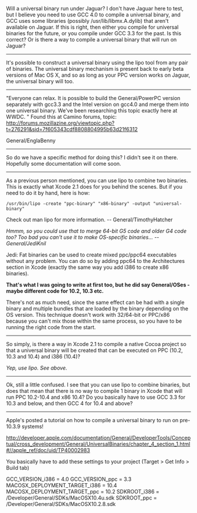 

Will a universal binary run under Jaguar? I don't have Jaguar here to test, but I believe you need to use GCC 4.0 to compile a universal binary, and GCC uses some libraries (possibly /usr/lib/libmx.A.dylib) that aren't available on Jaguar. If this is right, then either you compile for universal binaries for the future, or you compile under GCC 3.3 for the past. Is this correct? Or is there a way to compile a universal binary that will run on Jaguar?

----

It's possible to construct a universal binary using the     lipo tool from any pair of binaries. The universal binary mechanism is present back to early beta versions of Mac OS X, and so as long as your PPC version works on Jaguar, the universal binary will too.

----
"Everyone can relax. It is possible to build the General/PowerPC version separately with gcc3.3 and the Intel version on gcc4.0 and merge them into one universal binary. We've been researching this topic exactly here at WWDC. "
Found this at Camino forums, topic:
 http://forums.mozillazine.org/viewtopic.php?t=276291&sid=7f605343cdf8808804995b63d21f6312

General/EnglaBenny

----

So do we have a specific method for doing this? I didn't see it on there. Hopefully some documentation will come soon.

----

As a previous person mentioned, you can use     lipo to combine two binaries. This is exactly what Xcode 2.1 does for you behind the scenes. But if you need to do it by hand, here is how:

    /usr/bin/lipo -create "ppc-binary" "x86-binary" -output "universal-binary"

Check out     man lipo for more information. -- General/TimothyHatcher

*Hmmm, so you could use that to merge 64-bit G5 code and older G4 code too? Too bad you can't use it to make OS-specific binaries... --General/JediKnil* 

Jedi: Fat binaries can be used to create mixed ppc/ppc64 executables without any problem. You can do so by adding ppc64 to the Architectures section in Xcode (exactly the same way you add i386 to create x86 binaries).

**That's what I was going to write at first too, but he did say General/OSes - maybe different code for 10.2, 10.3 etc.**

There's not as much need, since the same effect can be had with a single binary and multiple bundles that are loaded by the binary depending on the OS version. This technique doesn't work with 32/64-bit or PPC/x86 because you can't mix those within the same process, so you have to be running the right code from the start.

----

So simply, is there a way in Xcode 2.1 to compile a native Cocoa project so that a universal binary will be created that can be executed on PPC (10.2, 10.3 and 10.4) and i386 (10.4)?

*Yep, use lipo. See above.*

----

Ok, still a little confused. I see that you can use lipo to combine binaries, but does that mean that there is no way to compile 1 binary in Xcode that will run PPC 10.2-10.4 and x86 10.4? Do you basically have to use GCC 3.3 for 10.3 and below, and then GCC 4 for 10.4 and above?

----

Apple's posted a tutorial on how to compile a universal binary to run on pre-10.3.9 systems!

http://developer.apple.com/documentation/General/DeveloperTools/Conceptual/cross_development/General/UniversalBinaries/chapter_4_section_1.html#//apple_ref/doc/uid/TP40002983

You basically have to add these settings to your project (Target > Get Info > Build tab)

    
GCC_VERSION_i386 = 4.0
GCC_VERSION_ppc = 3.3
MACOSX_DEPLOYMENT_TARGET_i386 = 10.4
MACOSX_DEPLOYMENT_TARGET_ppc = 10.2
SDKROOT_i386 = /Developer/General/SDKs/MacOSX10.4u.sdk
SDKROOT_ppc = /Developer/General/SDKs/MacOSX10.2.8.sdk
